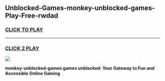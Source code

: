 
## Unblocked-Games-monkey-unblocked-games-Play-Free-rwdad
<h3>
<a href="https://premium76.site?title=monkey-unblocked-games&ref=15A">CLICK TO PLAY</a></h3>
<hr>

<h3>
<a href="https://premium76.site?title=monkey-unblocked-games&ref=15A">CLICK 2 PLAY</a>
  
</h3>

<a href="https://premium76.site?title=monkey-unblocked-games&ref=15A"><img src="https://clearcache.store/games.png"></a>


**monkey-unblocked-games games unblocked: Your Gateway to Fun and Accessible Online Gaming**
